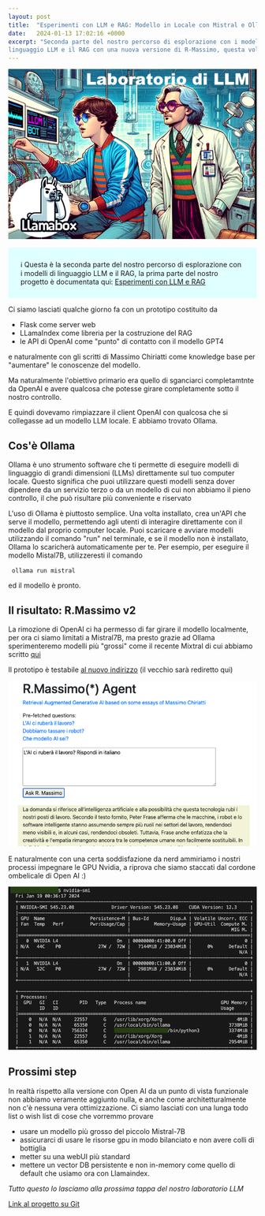 ```yaml
---
layout: post
title:  "Esperimenti con LLM e RAG: Modello in Locale con Mistral e Ollama"
date:   2024-01-13 17:02:16 +0000
excerpt: "Seconda parte del nostro percorso di esplorazione con i modelli di 
linguaggio LLM e il RAG con una nuova versione di R-Massimo, questa volta senza OpenAI."
---
```


![preview image](/images/diario-lab-1.png)

<style>
.info {
  background-color: lightcyan;
  padding: 25px;
}
</style>
<div class="info">
ℹ️ Questa è la seconda parte del nostro percorso di esplorazione con i modelli di 
linguaggio LLM e il RAG, la prima parte del nostro progetto è documentata qui:
<a href="/2023/12/28/Esperimenti-di-RAG-Diario.html">Esperimenti con LLM e RAG</a><br/>
</div>


Ci siamo lasciati qualche giorno fa con un prototipo costituito da

- Flask come server web
- LLamaIndex come libreria per la costruzione del RAG
- le API di OpenAI come "punto" di contatto con il modello GPT4

e naturalmente con gli scritti di Massimo Chiriatti come knowledge base per "aumentare" le conoscenze del modello.

Ma naturalmente l'obiettivo primario era quello di sganciarci completamtnte da OpenAI e avere qualcosa che potesse girare completamente sotto il nostro controllo.

E quindi dovevamo rimpiazzare il client OpenAI con qualcosa che si collegasse ad un modello LLM locale. E abbiamo trovato Ollama.


## Cos'è Ollama

Ollama è uno strumento software che ti permette di eseguire modelli di linguaggio di grandi dimensioni (LLMs) direttamente sul tuo computer locale. Questo significa che puoi utilizzare questi modelli senza dover dipendere da un servizio terzo o da un modello di cui non abbiamo il pieno controllo, il che può risultare più conveniente e riservato

L'uso di Ollama è piuttosto semplice. Una volta installato, crea un'API che serve il modello, permettendo agli utenti di interagire direttamente con il modello dal proprio computer locale. Puoi scaricare e avviare modelli utilizzando il comando "run" nel terminale, e se il modello non è installato, Ollama lo scaricherà automaticamente per te. Per esempio, per eseguire il modello Mistal7B, utilizzeresti il comando 

```
 ollama run mistral
```
ed il modello è pronto.

## Il risultato: R.Massimo v2

La rimozione di OpenAI ci ha permesso di far girare il modello localmente, per ora ci siamo limitati a Mistral7B, ma presto grazie ad Ollama sperimenteremo modelli più "grossi" come il recente Mixtral di cui abbiamo scritto [qui](/2024/01/09/mixtral-mixed-experts-model.html)


Il prototipo è testabile [al nuovo indirizzo](http://ai01.tech-isg.it/static/index.html#) (il vecchio sarà rediretto qui)

![screen shot of R.Massimo](/images/rmassimov2.png)

E naturalmente con una certa soddisfazione da nerd ammiriamo i nostri processi impegnare le GPU Nvidia, a riprova che siamo staccati dal cordone ombelicale di Open AI :)

![console di nvidia-smi](/images/nvidia-smi.png)

## Prossimi step

In realtà rispetto alla versione con Open AI da un punto di vista funzionale non abbiamo veramente aggiunto nulla, e anche come architetturalmente non c'è nessuna vera ottimizzazione. Ci siamo lasciati con una lunga todo list o wish list di cose che vorremmo provare

- usare un modello più grosso del piccolo Mistral-7B
- assicurarci di usare le risorse gpu in modo bilanciato e non avere colli di bottiglia
- metter su una webUI più standard
- mettere un vector DB persistente e non in-memory come quello di default che usiamo ora con Llamaindex.

*Tutto questo lo lasciamo alla prossima tappa del nostro laboratorio LLM*

<i class="fa-brands fa-github"></i>
[Link al progetto su Git](https://github.com/ddbit/rag/releases/tag/v0.2)